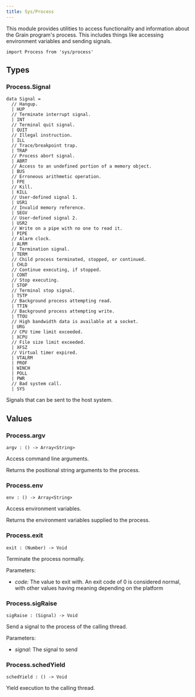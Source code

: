```yaml
---
title: Sys/Process
---
```


This module provides utilities to access functionality and information about the Grain program's process. This includes things like accessing environment variables and sending signals.

```grain
import Process from 'sys/process'
```

## Types

### Process.**Signal**

```grain
data Signal =
  // Hangup.
  | HUP
  // Terminate interrupt signal.
  | INT
  // Terminal quit signal.
  | QUIT
  // Illegal instruction.
  | ILL
  // Trace/breakpoint trap.
  | TRAP
  // Process abort signal.
  | ABRT
  // Access to an undefined portion of a memory object.
  | BUS
  // Erroneous arithmetic operation.
  | FPE
  // Kill.
  | KILL
  // User-defined signal 1.
  | USR1
  // Invalid memory reference.
  | SEGV
  // User-defined signal 2.
  | USR2
  // Write on a pipe with no one to read it.
  | PIPE
  // Alarm clock.
  | ALRM
  // Termination signal.
  | TERM
  // Child process terminated, stopped, or continued.
  | CHLD
  // Continue executing, if stopped.
  | CONT
  // Stop executing.
  | STOP
  // Terminal stop signal.
  | TSTP
  // Background process attempting read.
  | TTIN
  // Background process attempting write.
  | TTOU
  // High bandwidth data is available at a socket.
  | URG
  // CPU time limit exceeded.
  | XCPU
  // File size limit exceeded.
  | XFSZ
  // Virtual timer expired.
  | VTALRM
  | PROF
  | WINCH
  | POLL
  | PWR
  // Bad system call.
  | SYS
```

Signals that can be sent to the host system.

## Values

### Process.**argv**

```grain
argv : () -> Array<String>
```

Access command line arguments.

Returns the positional string arguments to the process.

### Process.**env**

```grain
env : () -> Array<String>
```

Access environment variables.

Returns the environment variables supplied to the process.

### Process.**exit**

```grain
exit : (Number) -> Void
```

Terminate the process normally.

Parameters:

- *code:* The value to exit with. An exit code of 0 is considered normal, with other values having meaning depending on the platform

### Process.**sigRaise**

```grain
sigRaise : (Signal) -> Void
```

Send a signal to the process of the calling thread.

Parameters:

- *signal:* The signal to send

### Process.**schedYield**

```grain
schedYield : () -> Void
```

Yield execution to the calling thread.
